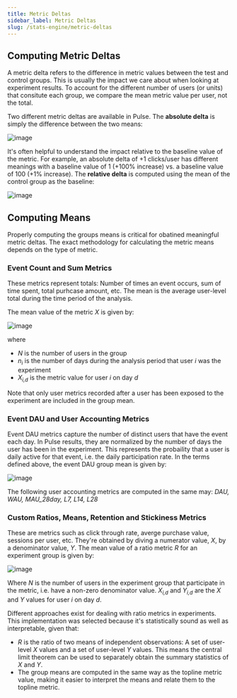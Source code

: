```yaml
---
title: Metric Deltas
sidebar_label: Metric Deltas
slug: /stats-engine/metric-deltas
---
```


## Computing Metric Deltas

A metric delta refers to the difference in metric values between the test and control groups.  This is usually the impact we care about when looking at experiment results.  To account for the different number of users (or units) that consitute each group, we compare the mean metric value per user, not the total.  

Two different metric deltas are available in Pulse.  The **absolute delta** is simply the difference between the two means:

![image](https://user-images.githubusercontent.com/90343952/167957643-918eb0f4-cf4b-44df-9fbd-c617bc751232.png)

It's often helpful to understand the impact relative to the baseline value of the metric. For example, an absolute delta of +1 clicks/user has different meanings with a baseline value of 1 (+100% increase) vs. a baseline value of 100 (+1% increase).  The **relative delta** is computed using the mean of the control group as the baseline:

![image](https://user-images.githubusercontent.com/90343952/167957805-1c2328e7-5909-4f72-afc3-7f8096750168.png)

## Computing Means

Properly computing the groups means is critical for obatined meaningful metric deltas. The exact methodology for calculating the metric means depends on the type of metric.

### Event Count and Sum Metrics

These metrics represent totals: Number of times an event occurs, sum of time spent, total purhcase amount, etc.  The mean is the average user-level total during the time period of the analysis.

The mean value of the metric *X* is given by:  

![image](https://user-images.githubusercontent.com/90343952/167957910-dde0c585-5fde-4fcf-9722-dfd2f048036f.png)

where 
* *N* is the number of users in the group 
* *n<sub>i</sub>* is the number of days during the analysis period that user *i* was the experiment
* *X<sub>i,d</sub>* is the metric value for user *i* on day *d*  

Note that only user metrics recorded after a user has been exposed to the experiment are included in the group mean.

###  Event DAU and User Accounting Metrics

Event DAU metrics capture the number of distinct users that have the event each day.  In Pulse results, they are normalized by the number of days the user has been in the experiment.  This represents the probaility that a user is daily active for that event, i.e. the daily participation rate.  In the terms defined above, the event DAU group mean is given by:

![image](https://user-images.githubusercontent.com/90343952/167958004-7e1257d5-5a34-4d32-928f-2de185cf5569.png)

The following user accounting metrics are computed in the same may: *DAU, WAU, MAU_28day, L7, L14, L28*

### Custom Ratios, Means, Retention and Stickiness Metrics

These are metrics such as click through rate, averge purchase value, sessions per user, etc. They're obtained by diving a numerator value, *X*, by a denominator value, *Y*.  The mean value of a ratio metric *R* for an experiment group is given by:

![image](https://user-images.githubusercontent.com/90343952/167958053-044b0554-e33e-406b-8119-1a748a187fe1.png)

Where *N* is the number of users in the experiment group that participate in the metric, i.e. have a non-zero denominator value. *X<sub>i,d</sub>* and  *Y<sub>i,d</sub>* are the *X* and *Y* values for user *i* on day *d*. 

Different approaches exist for dealing with ratio metrics in experiments.  This implementation was selected because it's statistically sound as well as interpretable, given that:  
* *R* is the ratio of two means of independent observations: A set of user-level *X* values and a set of user-level *Y* values.  This means the central limit theorem can be used to separately obtain the summary statistics of *X* and *Y*.          
* The group means are computed in the same way as the topline metric value, making it easier to interpret the means and relate them to the topline metric.

